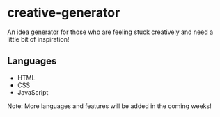 # creative-generator

An idea generator for those who are feeling stuck creatively and need a little bit of inspiration!

## Languages

- HTML
- CSS
- JavaScript

Note: More languages and features will be added in the coming weeks!